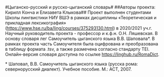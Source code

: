 #Цыганско-русский и русско-цыганский словарь#
##Авторы проекта: Кирилл Конча и Елизавета Клыкова##
Проект выполнен студентами Школы лингвистики НИУ ВШЭ в рамках дисциплины «Теоретическая и прикладная лексикография» (https://www.hse.ru/ba/ling/courses/375293130.html) в 2020/2021 уч.г. Научный руководитель проекта - профессор и к.ф.н. О.Н. Ляшевская.
В основу словаря лег Самоучитель цыганского языка В.В. Шаповала\*. В рамках проекта часть Самоучителя была оцифрована и преобразована в таблицу формата .tsv, а также размечена согласно стандарту TEI. Онлайн-версия словаря доступна по ссылке https://linghub.ru/RomaDict.


\* Шаповал, В.В. Самоучитель цыганского языка (русска рома: севернорусский диалект). Учебное пособие. М.: АСТ, 2007.
